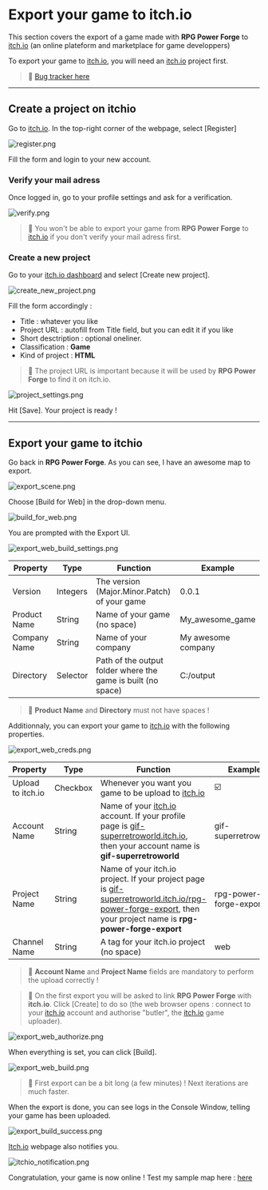 # Export your game to itch.io

This section covers the export of a game made with **RPG Power Forge** to [itch.io](https://itch.io) (an online plateform and marketplace for game developpers)

To export your game to [itch.io](https://itch.io), you will need an [itch.io](https://itch.io) project first.

> 🐞 [Bug tracker here](https://trello.com/b/PIzgsYov/rpg-power-forge-road-map)

---
## Create a project on itchio

Go to [itch.io](https://itch.io). In the top-right corner of the webpage, select [Register]

![register.png](./../media/export_itchio/register.png)

Fill the form and login to your new account.

### Verify your mail adress

Once logged in, go to your profile settings and ask for a verification.

![verify.png](./../media/export_itchio/verify.png)

> 🐲 You won't be able to export your game from **RPG Power Forge** to [itch.io](https://itch.io) if you don't verify your mail adress first.

### Create a new project

Go to your [itch.io dashboard](https://itch.io/dashboard) and select [Create new project].

![create_new_project.png](./../media/export_itchio/create_new_project.png)

Fill the form accordingly :
* Title : whatever you like
* Project URL : autofill from Title field, but you can edit it if you like
* Short desctription : optional oneliner.
* Classification : **Game**
* Kind of project : **HTML**

> 🐲 The project URL is important because it will be used by **RPG Power Forge** to find it on itch.io.

![project_settings.png](./../media/export_itchio/project_settings.png)

Hit [Save]. Your project is ready !

---
## Export your game to itchio

Go back in **RPG Power Forge**. As you can see, I have an awesome map to export.

![export_scene.png](./../media/export_itchio/export_scene.png)

Choose [Build for Web] in the drop-down menu.

![build_for_web.png](./../media/export_itchio/build_for_web.png)

You are prompted with the Export UI.

![export_web_build_settings.png](./../media/export_itchio/export_web_build_settings.png)

Property|Type|Function|Example
--------|--------|--------|--------
Version|Integers|The version (Major.Minor.Patch) of your game | 0.0.1
Product Name|String|Name of your game (no space)| My_awesome_game
Company Name|String|Name of your company| My awesome company
Directory|Selector|Path of the output folder where the game is built (no space)| C:/output

> 🐲 **Product Name** and **Directory** must not have spaces !

Additionnaly, you can export your game to [itch.io](https://itch.io) with the following properties.

![export_web_creds.png](./../media/export_itchio/export_web_creds.png)

Property|Type|Function|Example
--------|--------|--------|--------
Upload to itch.io|Checkbox|Whenever you want you game to be upload to [itch.io](https://itch.io)| ☑️
Account Name|String|Name of your [itch.io](https://itch.io) account. If your profile page is [gif-superretroworld.itch.io](https://gif-superretroworld.itch.io), then your account name is **gif-superretroworld**| gif-superretroworld
Project Name|String|Name of your itch.io project. If your project page is [gif-superretroworld.itch.io/rpg-power-forge-export](https://gif-superretroworld.itch.io/rpg-power-forge-export), then your project name is **rpg-power-forge-export**| rpg-power-forge-export
Channel Name|String|A tag for your itch.io project (no space)| web


> 🐲 **Account Name** and **Project Name** fields are mandatory to perform the upload correctly !

> 🐲 On the first export you will be asked to link **RPG Power Forge** with **itch.io**. Click [Create] to do so (the web browser opens : connect to your [itch.io](https://itch.io) account and authorise "butler", the [itch.io](https://itch.io) game uploader).

![export_web_authorize.png](./../media/export_itchio/export_web_authorize.png)

When everything is set, you can click [Build].

![export_web_build.png](./../media/export_itchio/export_web_build.png)

> 🐲 First export can be a bit long (a few minutes) ! Next iterations are much faster.

When the export is done, you can see logs in the Console Window, telling your game has been uploaded.

![export_build_success.png](./../media/export_itchio/export_build_success.png)

[Itch.io](https://itch.io) webpage also notifies you.

![itchio_notification.png](./../media/export_itchio/itchio_notification.PNG)

Congratulation, your game is now online ! Test my sample map here : [here](https://gif-superretroworld.itch.io/rpg-power-forge-export?secret=d2TMyzQ8Ero5Kblk8OEx9WgMp0)